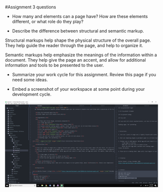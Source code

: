 #Assignment 3 questions

- How many <head> and <body> elements can a page have? How are these elements different, or what role do they play?



- Describe the difference between structural and semantic markup.

Structural markups help shape the physical structure of the overall page. They help guide the reader through the page, and help to organize it.

Semantic markups help emphasize the meanings of the information within a document. They help give the page an accent, and allow for additional information and tools to be presented to the user.


- Summarize your work cycle for this assignment. Review this page if you need some ideas.




- Embed a screenshot of your workspace at some point during your development cycle.

![My Image](Images/desktop.png)
